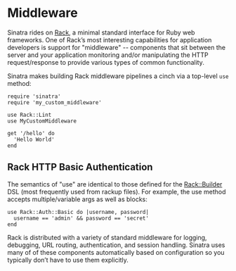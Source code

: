 Middleware
==========

Sinatra rides on [Rack][rack], a minimal standard interface for Ruby web
frameworks. One of Rack’s most interesting capabilities for application
developers is support for "middleware" -- components that sit between the
server and your application monitoring and/or manipulating the HTTP
request/response to provide various types of common functionality.

Sinatra makes building Rack middleware pipelines a cinch via a top-level `use` method:

    require 'sinatra'
    require 'my_custom_middleware'
    
    use Rack::Lint
    use MyCustomMiddleware
    
    get '/hello' do
      'Hello World'
    end

## Rack HTTP Basic Authentication

The semantics of "use" are identical to those defined for the
[Rack::Builder][rack_builder] DSL (most frequently used from rackup files). For
example, the use  method accepts multiple/variable args as well as blocks:

    use Rack::Auth::Basic do |username, password|
      username == 'admin' && password == 'secret'
    end

Rack is distributed with a variety of standard middleware for logging,
debugging, URL routing, authentication, and session handling. Sinatra uses many
of of these components automatically based on configuration so you typically
don’t have to use them explicitly.

[rack]: http://rack.rubyforge.org/
[rack_builder]: http://rack.rubyforge.org/doc/classes/Rack/Builder.html

